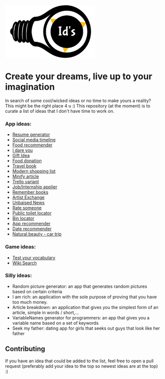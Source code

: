  ![ideas logo](./assets/images/logo.png)
# Create your dreams, live up to your imagination
In search of some cool/wicked ideas or no time to make yours a reality? This might be the right place 4 u :)
This repository (at the moment) is to curate a list of ideas that I don't have time to work on.

### App ideas:
- [Resume generator](./assets/md/resumeGenerator.md)
- [Social media timeline](./assets/md/socialMediaTimeline.md)
- [Food recommender](./assets/md/foodRecommender.md)
- [I dare you](./assets/md/iDareYou.md)
- [Gift Idea](./assets/md/giftIdeas.md)
- [Food donation](./assets/md/findCharities.md)
- [Travel book](./assets/md/travelBook.md)
- [Modern shopping list](./assets/md/modernShoppinglist.md)
- [Minify article](./assets/md/minifyArticle.md)
- [Trello variant](./assets/md/trelloVariant.md)
- [Job/Internship applier](./assets/md/jobApplier.md)
- [Remember books](./assets/md/rememberBooks.md)
- [Artist Exchange](./assets/md/artistExchange.md)
- [Unbaised News](./assets/md/unbaisedNews.md)
- [Rate someone](./assets/md/rateSomeone.md)
- [Public toilet locator](./assets/md/publicToiletLocator.md)
- [Bin locator](./assets/md/binLocator.md)
- [App recommender](./assets/md/appRecommender.md)
- [Date recommender](./assets/md/dateRecommender.md)
- [Natural beauty - car trip](./assets/md/naturalBeautyCarTrip.md)

### Game ideas:
- [Test your vocabulary](./assets/md/testYourVocab.md)
- [Wiki Search](./assets/md/wikiSearch.md)

### Silly ideas:
- Random picture generator: an app that generates random pictures based on certain criteria
- I am rich: an application with the sole purpose of proving that you have too much money.
- Article breakdown: an application that gives you the simplest form of an article, simple in words / short,...
- VariableNames generator for programmers: an app that gives you a variable name based on a set of keywords
- Seek my father: dating app for girls that seeks out guys that look like her father

## Contributing
If you have an idea that could be added to the list, feel free to open a pull request (preferably add your idea to the top so newest ideas are at the top) :)
